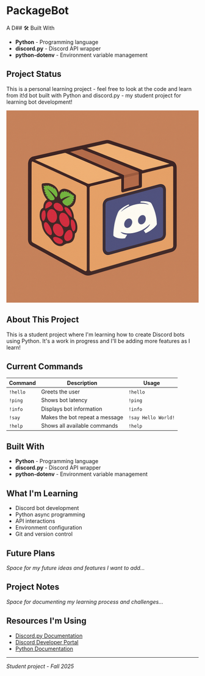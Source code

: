 # PackageBot 

A D## 🛠️ Built With

- **Python** - Programming language
- **discord.py** - Discord API wrapper
- **python-dotenv** - Environment variable management

## Project Status

This is a personal learning project - feel free to look at the code and learn from it!d bot built with Python and discord.py - my student project for learning bot development!

![Bot Avatar](PackageBot-pfp.png)

## About This Project

This is a student project where I'm learning how to create Discord bots using Python. It's a work in progress and I'll be adding more features as I learn!

## Current Commands

| Command | Description | Usage |
|---------|-------------|--------|
| `!hello` | Greets the user | `!hello` |
| `!ping` | Shows bot latency | `!ping` |
| `!info` | Displays bot information | `!info` |
| `!say` | Makes the bot repeat a message | `!say Hello World!` |
| `!help` | Shows all available commands | `!help` |

##  Built With

- **Python** - Programming language
- **discord.py** - Discord API wrapper
- **python-dotenv** - Environment variable management

##  What I'm Learning

- Discord bot development
- Python async programming
- API interactions
- Environment configuration
- Git and version control

## Future Plans

*Space for my future ideas and features I want to add...*

## Project Notes

*Space for documenting my learning process and challenges...*

## Resources I'm Using

- [Discord.py Documentation](https://discordpy.readthedocs.io/)
- [Discord Developer Portal](https://discord.com/developers/applications)
- [Python Documentation](https://docs.python.org/)

---

*Student project - Fall 2025*
